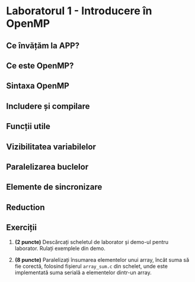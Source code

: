 # Laboratorul 1 - Introducere în OpenMP

## Ce învățăm la APP?

## Ce este OpenMP?

## Sintaxa OpenMP

## Includere și compilare

## Funcții utile

## Vizibilitatea variabilelor

## Paralelizarea buclelor

## Elemente de sincronizare

## Reduction

## Exerciții
1) **(2 puncte)** Descărcați scheletul de laborator și demo-ul pentru laborator. Rulați exemplele din demo.
 
2) **(8 puncte)** Paralelizați însumarea elementelor unui array, încât suma să fie corectă, folosind fișierul `array_sum.c` din schelet, unde este implementată suma serială a elementelor dintr-un array.
